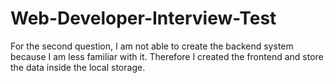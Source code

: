 # Web-Developer-Interview-Test

For the second question, I am not able to create the backend system because I am less familiar with it. Therefore I created the frontend and store the data inside the local storage.
